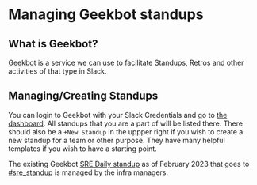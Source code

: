 
# Managing Geekbot standups

## What is Geekbot?

[Geekbot](https://geekbot.com/) is a service we can use to facilitate Standups, Retros and other activities of that type in Slack.

## Managing/Creating Standups

You can login to Geekbot with your Slack Credentials and go to [the dashboard](https://app.geekbot.com/dashboard/home).
All standups that you are a part of will be listed there.  There should also be a `+New Standup` in the uppper right if you wish to create
a new standup for a team or other purpose.  They have many helpful templates if you wish to have a starting point.

The existing Geekbot [SRE Daily standup](https://app.geekbot.com/dashboard/standup/25831/view) as of February 2023 that goes to [#sre_standup](https://gitlab.slack.com/archives/C027DF6UCSJ) is managed by the infra managers.